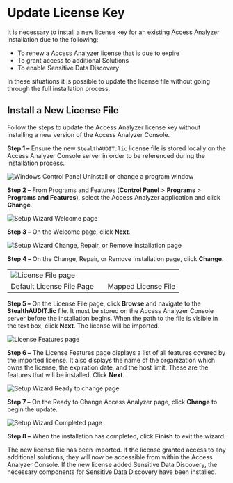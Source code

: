 # Update License Key

It is necessary to install a new license key for an existing Access Analyzer installation due to the
following:

- To renew a Access Analyzer license that is due to expire
- To grant access to additional Solutions
- To enable Sensitive Data Discovery

In these situations it is possible to update the license file without going through the full
installation process.

## Install a New License File

Follow the steps to update the Access Analyzer license key without installing a new version of the
Access Analyzer Console.

**Step 1 –** Ensure the new `StealthAUDIT.lic` license file is stored locally on the Access Analyzer
Console server in order to be referenced during the installation process.

![Windows Control Panel Uninstall or change a program window](/img/product_docs/accessanalyzer/12.0/install/application/controlpaneluninstall.webp)

**Step 2 –** From Programs and Features (**Control Panel** > **Programs** > **Programs and
Features**), select the Access Analyzer application and click **Change**.

![Setup Wizard Welcome page](/img/product_docs/accessanalyzer/12.0/install/application/welcome_1.webp)

**Step 3 –** On the Welcome page, click **Next**.

![Setup Wizard Change, Repair, or Remove Installation page](/img/product_docs/accessanalyzer/12.0/install/application/change.webp)

**Step 4 –** On the Change, Repair, or Remove Installation page, click **Change**.

|                                                                                                                         |     |                                                                                                                                                       |
| ----------------------------------------------------------------------------------------------------------------------- | --- | ----------------------------------------------------------------------------------------------------------------------------------------------------- |
| ![License File page](/img/product_docs/accessanalyzer/12.0/install/application/licensemapped.webp) |
| Default License File Page                                                                                               |     | Mapped License File                                                                                                                                   |

**Step 5 –** On the License File page, click **Browse** and navigate to the **StealthAUDIT.lic**
file. It must be stored on the Access Analyzer Console server before the installation begins. When
the path to the file is visible in the text box, click **Next**. The license will be imported.

![License Features page](/img/product_docs/accessanalyzer/12.0/install/application/licensefeatures.webp)

**Step 6 –** The License Features page displays a list of all features covered by the imported
license. It also displays the name of the organization which owns the license, the expiration date,
and the host limit. These are the features that will be installed. Click **Next**.

![Setup Wizard Ready to change page](/img/product_docs/accessanalyzer/12.0/install/application/ready_1.webp)

**Step 7 –** On the Ready to Change Access Analyzer page, click **Change** to begin the update.

![Setup Wizard Completed page](/img/product_docs/accessanalyzer/12.0/install/application/completed.webp)

**Step 8 –** When the installation has completed, click **Finish** to exit the wizard.

The new license file has been imported. If the license granted access to any additional solutions,
they will now be accessible from within the Access Analyzer Console. If the new license added
Sensitive Data Discovery, the necessary components for Sensitive Data Discovery have been installed.
